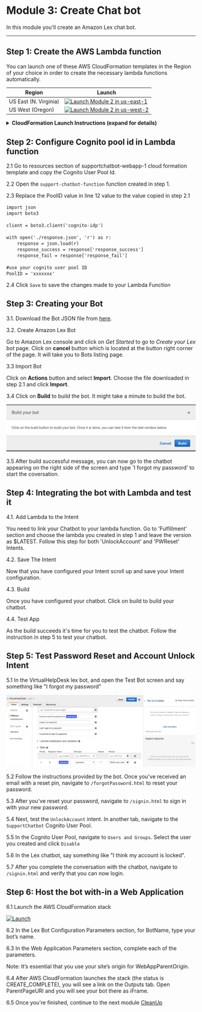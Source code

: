 # Module 3: Create Chat bot

In this module you'll create an Amazon Lex chat bot.

___
## Step 1: Create the AWS Lambda function
You can launch one of these AWS CloudFormation templates in the Region of your choice in order to create the necessary lambda functions automatically.

Region| Launch
------|-----
US East (N. Virginia) | [![Launch Module 2 in us-east-1](http://docs.aws.amazon.com/AWSCloudFormation/latest/UserGuide/images/cloudformation-launch-stack-button.png)](https://console.aws.amazon.com/cloudformation/home?region=us-east-1#/stacks/new?stackName=supportchatbot-lambda-1&templateURL=https://s3.amazonaws.com/supportchatbot-east-1/2_CreateChatbot/create-lambda-bot.yml)
US West (Oregon) | [![Launch Module 2 in us-west-2](http://docs.aws.amazon.com/AWSCloudFormation/latest/UserGuide/images/cloudformation-launch-stack-button.png)](https://console.aws.amazon.com/cloudformation/home?region=us-west-2#/stacks/new?stackName=supportchatbot-lambda-1&templateURL=https://s3.amazonaws.com/supportchatbot-east-1/2_CreateChatbot/create-lambda-bot.yml)


<details>
<summary><strong>CloudFormation Launch Instructions (expand for details)</strong></summary><p>

1. Choose the **Launch Stack** link above for the region of your choice.

1. Choose **Next** on the Select Template page.

1. On the Options page, leave all the defaults and choose **Next**.

1. On the Review page, check the box to acknowledge that CloudFormation will create IAM resources and choose **Create**.
    ![Acknowledge IAM Screenshot](../images/cfn-ack-iam.png)

    This template will create a lambda function that will call the cognito API to unlock or reset password. This template will create a role that provides access for accessing the cognito service.

1. Wait for the `supportchatbot-functions` stack to reach a status of `CREATE_COMPLETE`.

</p></details>

## Step 2: Configure Cognito pool id in Lambda function

2.1 Go to resources section of supportchatbot-webapp-1 cloud formation template and copy the Cognito User Pool Id.

2.2 Open the `support-chatbot-function` function created in step 1.

2.3 Replace the PoolID value in line 12 value to the value copied in step 2.1
```
import json
import boto3

client = boto3.client('cognito-idp')

with open('./response.json', 'r') as r:
    response = json.load(r)
    response_success = response['response_success']
    response_fail = response['response_fail']

#use your cognito user pool ID
PoolID = 'xxxxxxx'
```
2.4 Click `Save` to save the changes made to your Lambda Function

## Step 3: Creating your Bot

3.1. Download the Bot JSON file from [here](VirtualHelpDesk.zip).

3.2. Create Amazon Lex Bot

Go to Amazon Lex console and click on *Get Started* to go to *Create your Lex bot* page. Click on **cancel** button which is located at the button right corner of the page. It will take you to Bots listing page.

3.3 Import Bot

Click on **Actions** button and select **Import**. Choose the file downloaded in step 2.1 and click **Import**.

3.4 Click on **Build** to build the bot. It might take a minute to build the bot.

![](../images/Build.png)

3.5 After build successful message, you can now go to the chatbot appearing on the right side of the screen and type 'I forgot my password' to start the coversation.

## Step 4: Integrating the bot with Lambda and test it

4.1. Add Lambda to the Intent

You need to link your Chatbot to your lambda function. Go to 'Fulfillment' section and choose the lambda you created in step 1 and leave the version as $LATEST. Follow this step for both 'UnlockAccount' and 'PWReset' Intents.

4.2. Save The Intent

Now that you have configured your Intent scroll up and save your Intent configuration.

4.3. Build

Once you have configured your chatbot. Click on build to build your chatbot.

4.4. Test App

As the build succeeds it's time for you to test the chatbot. Follow the instruction in step 5 to test your chatbot.

## Step 5: Test Password Reset and Account Unlock Intent

5.1 In the VirtualHelpDesk lex bot, and open the Test Bot screen and say something like "I forgot my password"

![](../images/test-bot.png)

5.2 Follow the instructions provided by the bot. Once you've received an email with a reset pin, navigate to `/forgotPassword.html` to reset your password.

5.3 After you've reset your password, navigate to `/signin.html` to sign in with your new password.

5.4 Next, test the `UnlockAccount` intent. In another tab, navigate to the `SupportChatbot` Cognito User Pool.

5.5 In the Cognito User Pool, navigate to `Users and Groups`. Select the user you created and click `Disable`

5.6 In the Lex chatbot, say something like "I think my account is locked".

5.7 After you complete the conversation with the chatbot, navigate to `/signin.html` and verify that you can now login.

## Step 6: Host the bot with-in a Web Application

6.1 Launch the AWS CloudFormation stack

 [![Launch](http://docs.aws.amazon.com/AWSCloudFormation/latest/UserGuide/images/cloudformation-launch-stack-button.png)](https://console.aws.amazon.com/cloudformation/home?region=us-east-1#/stacks/new?stackName=lex-web-ui&templateURL=https://s3.amazonaws.com/aws-bigdata-blog/artifacts/aws-lex-web-ui/artifacts/templates/master.yaml)

6.2 In the Lex Bot Configuration Parameters section, for BotName, type your bot’s name.

6.3 In the Web Application Parameters section, complete each of the parameters.

Note: It’s essential that you use your site’s origin for WebAppParentOrigin.

6.4 After AWS CloudFormation launches the stack (the status is CREATE_COMPLETE), you will see a link on the Outputs tab. Open ParentPageURl and you will see your bot there as iFrame.

6.5 Once you're finished, continue to the next module [CleanUp](../4_CleanUp)
